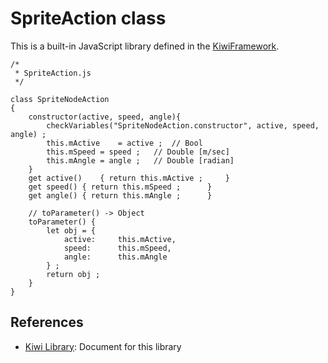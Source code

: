 

# SpriteAction class
This is a built-in JavaScript library defined in the [KiwiFramework](https://github.com/steelwheels/KiwiScript/tree/master/KiwiLibrary).

````
/*
 * SpriteAction.js
 */

class SpriteNodeAction
{
	constructor(active, speed, angle){
		checkVariables("SpriteNodeAction.constructor", active, speed, angle) ;
		this.mActive	= active ;	// Bool
		this.mSpeed	= speed ;	// Double [m/sec]
		this.mAngle	= angle ;	// Double [radian]
	}
	get active()	{ return this.mActive ;		}
	get speed()	{ return this.mSpeed ;		}
	get angle()	{ return this.mAngle ;		}

	// toParameter() -> Object
	toParameter() {
		let obj = {
			active:		this.mActive,
			speed: 		this.mSpeed,
			angle: 		this.mAngle
		} ;
		return obj ;
	}
}

````

## References
* [Kiwi Library](https://github.com/steelwheels/KiwiScript/blob/master/KiwiLibrary/Document/Library.md): Document for this library

